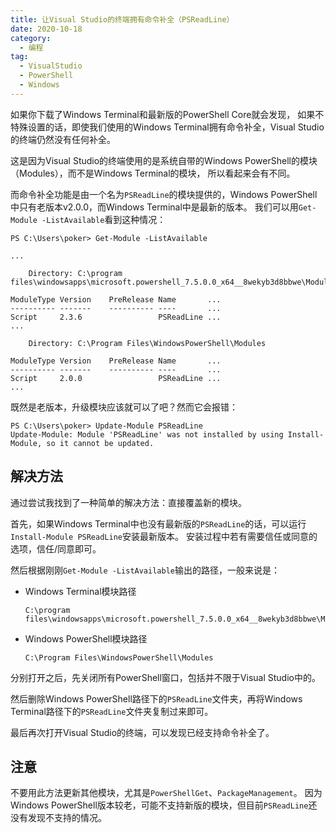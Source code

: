 ```yaml
---
title: 让Visual Studio的终端拥有命令补全（PSReadLine）
date: 2020-10-18
category:
  - 编程
tag:
  - VisualStudio
  - PowerShell
  - Windows
---
```

如果你下载了Windows Terminal和最新版的PowerShell Core就会发现，
如果不特殊设置的话，即使我们使用的Windows Terminal拥有命令补全，Visual Studio的终端仍然没有任何补全。

这是因为Visual Studio的终端使用的是系统自带的Windows PowerShell的模块（Modules），而不是Windows Terminal的模块，
所以看起来会有不同。

而命令补全功能是由一个名为`PSReadLine`的模块提供的，Windows PowerShell中只有老版本v2.0.0，而Windows Terminal中是最新的版本。
我们可以用`Get-Module -ListAvailable`看到这种情况：

```pwsh
PS C:\Users\poker> Get-Module -ListAvailable

...

    Directory: C:\program files\windowsapps\microsoft.powershell_7.5.0.0_x64__8wekyb3d8bbwe\Modules

ModuleType Version    PreRelease Name       ...
---------- -------    ---------- ----       ...
Script     2.3.6                 PSReadLine ...
...

    Directory: C:\Program Files\WindowsPowerShell\Modules

ModuleType Version    PreRelease Name       ...
---------- -------    ---------- ----       ...
Script     2.0.0                 PSReadLine ...
...
```

既然是老版本，升级模块应该就可以了吧？然而它会报错：

```pwsh
PS C:\Users\poker> Update-Module PSReadLine
Update-Module: Module 'PSReadLine' was not installed by using Install-Module, so it cannot be updated.
```

## 解决方法

通过尝试我找到了一种简单的解决方法：直接覆盖新的模块。

首先，如果Windows Terminal中也没有最新版的`PSReadLine`的话，可以运行`Install-Module PSReadLine`安装最新版本。
安装过程中若有需要信任或同意的选项，信任/同意即可。

然后根据刚刚`Get-Module -ListAvailable`输出的路径，一般来说是：

- Windows Terminal模块路径

    ```plaintext
    C:\program files\windowsapps\microsoft.powershell_7.5.0.0_x64__8wekyb3d8bbwe\Modules
    ```

- Windows PowerShell模块路径

    ```plaintext
    C:\Program Files\WindowsPowerShell\Modules
    ```

分别打开之后，先关闭所有PowerShell窗口，包括并不限于Visual Studio中的。

然后删除Windows PowerShell路径下的`PSReadLine`文件夹，再将Windows Terminal路径下的`PSReadLine`文件夹复制过来即可。

最后再次打开Visual Studio的终端，可以发现已经支持命令补全了。

## 注意

不要用此方法更新其他模块，尤其是`PowerShellGet`、`PackageManagement`。
因为Windows PowerShell版本较老，可能不支持新版的模块，但目前`PSReadLine`还没有发现不支持的情况。
